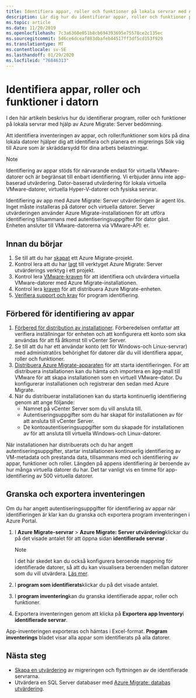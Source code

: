 ```yaml
---
title: Identifiera appar, roller och funktioner på lokala servrar med Azure Migrate
description: Lär dig hur du identifierar appar, roller och funktioner på lokala servrar med Azure Migrate Server bedömning.
ms.topic: article
ms.date: 11/20/2019
ms.openlocfilehash: 7c3a6360e051b8cb694393695e75578ce2c135ec
ms.sourcegitcommit: 5d6ce6dceaf883dbafeb44517ff3df5cd153f929
ms.translationtype: MT
ms.contentlocale: sv-SE
ms.lasthandoff: 01/29/2020
ms.locfileid: "76846313"
---
```

# <a name="discover-machine-apps-roles-and-features"></a>Identifiera appar, roller och funktioner i datorn

I den här artikeln beskrivs hur du identifierar program, roller och funktioner på lokala servrar med hjälp av Azure Migrate: Server bedömning.

Att identifiera inventeringen av appar, och roller/funktioner som körs på dina lokala datorer hjälper dig att identifiera och planera en migrerings Sök väg till Azure som är skräddarsydd för dina arbets belastningar.

> [!NOTE]
> Identifiering av appar stöds för närvarande endast för virtuella VMware-datorer och är begränsat till enbart identifiering. Vi erbjuder ännu inte app-baserad utvärdering. Dator-baserad utvärdering för lokala virtuella VMware-datorer, virtuella Hyper-V-datorer och fysiska servrar.

Identifiering av app med Azure Migrate: Server utvärderingen är agent lös. Inget måste installeras på datorer och virtuella datorer. Server utvärderingen använder Azure Migrate-installationen för att utföra identifiering tillsammans med autentiseringsuppgifter för dator gäst. Enheten ansluter till VMware-datorerna via VMware-API: er.


## <a name="before-you-start"></a>Innan du börjar

1. Se till att du har [skapat](how-to-add-tool-first-time.md) ett Azure Migrate-projekt.
2. Kontrol lera att du har [lagt](how-to-assess.md) till verktyget Azure Migrate: Server utvärderings verktyg i ett projekt.
4. Kontrol lera [VMware-kraven](migrate-support-matrix-vmware.md#vmware-requirements) för att identifiera och utvärdera virtuella VMware-datorer med Azure Migrate-installationen.
5. Kontrol lera [kraven](migrate-appliance.md) för att distribuera Azure Migrate-enheten.
6. [Verifiera support och krav](migrate-support-matrix-vmware.md#application-discovery) för program identifiering.

## <a name="prepare-for-app-discovery"></a>Förbered för identifiering av appar

1. [Förbered för distribution av installationer](tutorial-prepare-vmware.md). Förberedelsen omfattar att verifiera inställningar för enheten och att konfigurera ett konto som ska användas för att få åtkomst till vCenter Server.
2. Se till att du har ett användar konto (ett för Windows-och Linux-servrar) med administratörs behörighet för datorer där du vill identifiera appar, roller och funktioner.
3. [Distribuera Azure Migrate-apparaten](how-to-set-up-appliance-vmware.md) för att starta identifieringen. För att distribuera installationen kan du hämta och importera en ägg-mall till VMware för att skapa installationen som en virtuell VMware-dator. Du konfigurerar installationen och registrerar den sedan med Azure Migrate.
2. När du distribuerar installationen kan du starta kontinuerlig identifiering genom att ange följande:
    - Namnet på vCenter Server som du vill ansluta till.
    - Autentiseringsuppgifter som du har skapat för installationen av för att ansluta till vCenter Server.
    - De kontoautentiseringsuppgifter som du skapade för installationen av för att ansluta till virtuella Windows-och Linux-datorer.

När installationen har distribuerats och du har angett autentiseringsuppgifter, startar installationen kontinuerlig identifiering av VM-metadata och prestanda data, tillsammans med och identifiering av appar, funktioner och roller.  Längden på appens identifiering är beroende av hur många virtuella datorer du har. Det tar vanligt vis en timme för app-identifiering av 500 virtuella datorer.

## <a name="review-and-export-the-inventory"></a>Granska och exportera inventeringen

Om du har angett autentiseringsuppgifter för identifiering av appar när identifieringen är klar kan du granska och exportera program inventeringen i Azure Portal.

1. I **Azure Migrate-servrar** > **Azure Migrate: Server utvärdering**klickar du på det visade antalet för att öppna sidan **identifierade servrar** .

    > [!NOTE]
    > I det här skedet kan du också konfigurera beroende mappning för identifierade datorer, så att du kan visualisera beroenden mellan datorer som du vill utvärdera. [Läs mer](how-to-create-group-machine-dependencies.md).

2. I **program som identifierats**klickar du på det visade antalet.
3. I **program inventering**kan du granska identifierade appar, roller och funktioner.
4. Exportera inventeringen genom att klicka på **Exportera app Inventory**i **identifierade servrar**.

App-inventeringen exporteras och hämtas i Excel-format. **Program inventerings** bladet visar alla appar som identifierats på alla datorer.

## <a name="next-steps"></a>Nästa steg

- [Skapa en utvärdering](how-to-create-assessment.md) av migreringen och flyttningen av de identifierade servrarna.
- Utvärdera en SQL Server databaser med [Azure Migrate: databas utvärdering](https://docs.microsoft.com/sql/dma/dma-assess-sql-data-estate-to-sqldb?view=sql-server-2017).
